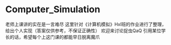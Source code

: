 # Computer_Simulation
老师上课讲的实在是一言难尽
这里针对《计算机模拟》Hxl班的作业进行了整理，给出个人实现（答案仅供参考，不保证正确性）
欢迎来讨论捉虫QaQ
引用某位学长的话，希望每个上这门课的都能早日脱离魔爪
